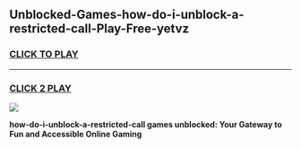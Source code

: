 
## Unblocked-Games-how-do-i-unblock-a-restricted-call-Play-Free-yetvz
<h3>
<a href="https://premium76.site?title=how-do-i-unblock-a-restricted-call&ref=20M">CLICK TO PLAY</a></h3>
<hr>

<h3>
<a href="https://premium76.site?title=how-do-i-unblock-a-restricted-call&ref=20M">CLICK 2 PLAY</a>
  
</h3>

<a href="https://premium76.site?title=how-do-i-unblock-a-restricted-call&ref=19M"><img src="https://clearcache.store/games.png"></a>


**how-do-i-unblock-a-restricted-call games unblocked: Your Gateway to Fun and Accessible Online Gaming**
